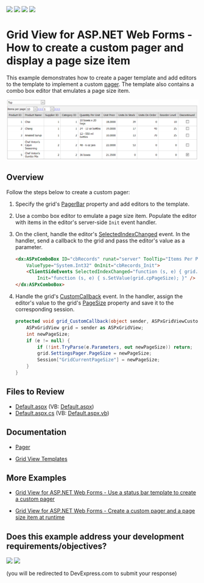 <!-- default badges list -->
![](https://img.shields.io/endpoint?url=https://codecentral.devexpress.com/api/v1/VersionRange/128538600/13.1.4%2B)
[![](https://img.shields.io/badge/Open_in_DevExpress_Support_Center-FF7200?style=flat-square&logo=DevExpress&logoColor=white)](https://supportcenter.devexpress.com/ticket/details/E1738)
[![](https://img.shields.io/badge/📖_How_to_use_DevExpress_Examples-e9f6fc?style=flat-square)](https://docs.devexpress.com/GeneralInformation/403183)
[![](https://img.shields.io/badge/💬_Leave_Feedback-feecdd?style=flat-square)](#does-this-example-address-your-development-requirementsobjectives)
<!-- default badges end -->
# Grid View for ASP.NET Web Forms - How to create a custom pager and display a page size item

This example demonstrates how to create a pager template and add editors to the template to implement a custom [pager](https://docs.devexpress.com/AspNet/3676/components/grid-view/visual-elements/pager). The template also contains a combo box editor that emulates a page size item.

![Custom grid pager](CustomPager.png)

## Overview

Follow the steps below to create a custom pager:

1. Specify the grid's [PagerBar](https://docs.devexpress.com/AspNet/DevExpress.Web.GridViewTemplates.PagerBar) property and add editors to the template.

2. Use a combo box editor to emulate a page size item. Populate the editor with items in the editor's server-side `Init` event handler.

3. On the client, handle the editor's [SelectedIndexChanged](https://docs.devexpress.com/AspNet/js-ASPxClientComboBox.SelectedIndexChanged) event. In the handler, send a callback to the grid and pass the editor's value as a parameter.

    ```aspx
    <dx:ASPxComboBox ID="cbRecords" runat="server" ToolTip="Items Per Page"
        ValueType="System.Int32" OnInit="cbRecords_Init">
        <ClientSideEvents SelectedIndexChanged="function (s, e) { grid.PerformCallback(s.GetValue()); }"
            Init="function (s, e) { s.SetValue(grid.cpPageSize); }" />
    </dx:ASPxComboBox>
    ```

4. Handle the grid's [CustomCallback](https://docs.devexpress.com/AspNet/DevExpress.Web.ASPxGridView.CustomCallback) event. In the handler, assign the editor's value to the grid's [PageSize](https://docs.devexpress.com/AspNet/DevExpress.Web.ASPxGridViewPagerSettings.PageSize) property and save it to the corresponding session.

    ```cs
    protected void grid_CustomCallback(object sender, ASPxGridViewCustomCallbackEventArgs e) {
        ASPxGridView grid = sender as ASPxGridView;
        int newPageSize;
        if (e != null) {
            if (!int.TryParse(e.Parameters, out newPageSize)) return;
            grid.SettingsPager.PageSize = newPageSize;
            Session["GridCurrentPageSize"] = newPageSize;
        }
    }
    ```

## Files to Review

* [Default.aspx](./CS/WebSite/Default.aspx) (VB: [Default.aspx](./VB/WebSite/Default.aspx))
* [Default.aspx.cs](./CS/WebSite/Default.aspx.cs) (VB: [Default.aspx.vb](./VB/WebSite/Default.aspx.vb))

## Documentation

* [Pager](https://docs.devexpress.com/AspNet/3676/components/grid-view/visual-elements/pager)

* [Grid View Templates](https://docs.devexpress.com/AspNet/3718/components/grid-view/concepts/templates)

## More Examples

* [Grid View for ASP.NET Web Forms - Use a status bar template to create a custom pager](https://github.com/DevExpress-Examples/create-the-custom-pager-in-the-status-bar-template-e358)

* [Grid View for ASP.NET Web Forms - Create a custom pager and a page size item at runtime](https://github.com/DevExpress-Examples/create-aspxgridview-with-a-custom-pager-and-the-selecting-a-page-size-feature-at-runtime-e4802)
<!-- feedback -->
## Does this example address your development requirements/objectives?

[<img src="https://www.devexpress.com/support/examples/i/yes-button.svg"/>](https://www.devexpress.com/support/examples/survey.xml?utm_source=github&utm_campaign=asp-net-web-forms-grid-custom-pager-with-page-size-item&~~~was_helpful=yes) [<img src="https://www.devexpress.com/support/examples/i/no-button.svg"/>](https://www.devexpress.com/support/examples/survey.xml?utm_source=github&utm_campaign=asp-net-web-forms-grid-custom-pager-with-page-size-item&~~~was_helpful=no)

(you will be redirected to DevExpress.com to submit your response)
<!-- feedback end -->
